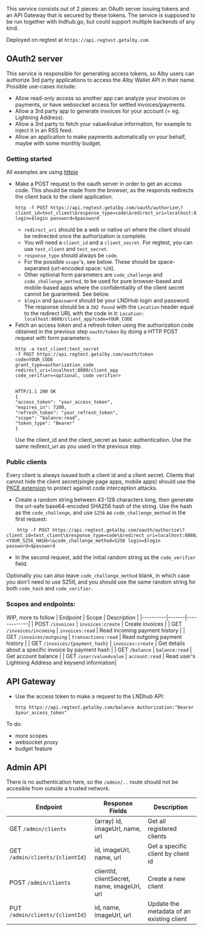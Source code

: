 This service consists out of 2 pieces: an OAuth server issuing tokens and an API Gateway that is secured by these tokens.
The service is supposed to be run together with lndhub.go, but could support multiple backends of any kind.

Deployed on regtest at `https://api.regtest.getalby.com`.
## OAuth2 server
This service is responsible for generating access tokens, so Alby users can authorize 3rd party applications
to access the Alby Wallet API in their name. Possible use-cases include:

- Allow read-only access so another app can analyze your invoices or payments, or have websocket access for settled invoices/payments.
- Allow a 3rd party app to generate invoices for your account (= eg. Lightning Address).
- Allow a 3rd party to fetch your value4value information, for example to inject it in an RSS feed.
- Allow an application to make payments automatically on your behalf, maybe with some monthly budget.

### Getting started
All examples are using [httpie](https://httpie.io)
- Make a POST request to the oauth server in order to get an access code. This should be made from the browser, as the responds redirects the client back to the client application.
	```
	http -f POST https://api.regtest.getalby.com/oauth/authorize\?client_id=test_client\&response_type=code\&redirect_uri=localhost:8080/client_app\&scope\=balance:read login=$login password=$password
	```
	- `redirect_uri` should be a web or native uri where the client should be redirected once the authorization is complete.
	- You will need a `client_id` and a `client_secret`. For regtest, you can use `test_client` and `test_secret`.
	- `response_type` should always be `code`.
	- For the possible `scope`'s, see below. These should be space-seperated (url-encoded space: `%20`).
	- Other optional form parameters are `code_challenge` and `code_challenge_method`, to be used for pure browser-based and mobile-based apps where the confidentiality of the client secret cannot be guaranteed. See below.
	- `$login` and `$password` should be your LNDHub login and password.
  The response should be a `302 Found` with the `Location` header equal to the redirect URL with the code in it:
	`Location: localhost:8080/client_app?code=YOUR_CODE`
- Fetch an access token and a refresh token using the authorization code obtained in the previous step `oauth/token` by doing a HTTP POST request with form parameters:
	```
	http -a test_client:test_secret 
	-f POST https://api.regtest.getalby.com/oauth/token
	code=YOUR_CODE
	grant_type=authorization_code
	redirect_uri=localhost:8080/client_app
	code_verifier=<optional, code verifier>


	HTTP/1.1 200 OK
	{
    "access_token": "your_access_token",
    "expires_in": 7200,
    "refresh_token": "your_refresh_token",
    "scope": "balance:read",
    "token_type": "Bearer"
	}
	```
	Use the client_id and the client_secret as basic authentication. Use the same redirect_uri as you used in the previous step.
### Public clients
Every client is always issued both a client id and a client secret. Clients that cannot hide the client secret(single page apps, mobile apps) should use the [PKCE extension](https://aaronparecki.com/oauth-2-simplified/#single-page-apps) to protect against code interception attacks.

- Create a random string between 43-128 characters long, then generate the url-safe base64-encoded SHA256 hash of the string. Use the hash as the `code_challenge`, and use `S256` as `code_challenge_method` in the first request:

```
	http -f POST https://api.regtest.getalby.com/oauth/authorize\?client_id=test_client\&response_type=code\&redirect_uri=localhost:8080/client_app\&scope\=balance:read\&code_challenge=<YOUR_S256_HASH>\&code_challenge_method=S256 login=$login password=$password
```
- In the second request, add the initial random string as the `code_verifier` field.

Optionally you can also leave `code_challenge_method` blank, in which case you don't need to use S256, and you should use the same random string for both `code_hash` and `code_verifier`.

### Scopes and endpoints:
WIP, more to follow
| Endpoint | Scope | Description |
|----------|-------|-------------|
| POST `/invoices`  | `invoices:create`  | Create invoices |
| GET `/invoices/incoming`  | `invoices:read`  | Read incoming payment history |
| GET `/invoices/outgoing`  | `transactions:read`  | Read outgoing payment history |
| GET `/invoices/{payment_hash}`  | `invoices:create`  | Get details about a specific invoice by payment hash |
| GET `/balance`  | `balance:read`  | Get account balance |
| GET `/user/value4value`  | `account:read`  | Read user's Lightning Address and keysend information|

## API Gateway
- Use the access token to make a request to the LNDhub API:
	```
	http https://api.regtest.getalby.com/balance Authorization:"Bearer $your_access_token"
	```

To do:
- more scopes
- websocket proxy
- budget feature

## Admin API

There is no authentication here, so the `/admin/..` route should not be accesible from outside a trusted network.

| Endpoint | Response Fields | Description |
|----------|-------|-------------|
| GET `/admin/clients`  | (array) id, imageUrl, name, url  | Get all registered clients |
| GET `/admin/clients/{clientId}`  | id, imageUrl, name, url | Get a specific client by client id|
| POST `/admin/clients`  | clientId, clientSecret, name, imageUrl, url | Create a new client|
| PUT `/admin/clients/{clientId}`  | id, name, imageUrl, url  | Update the metadata of an existing client|